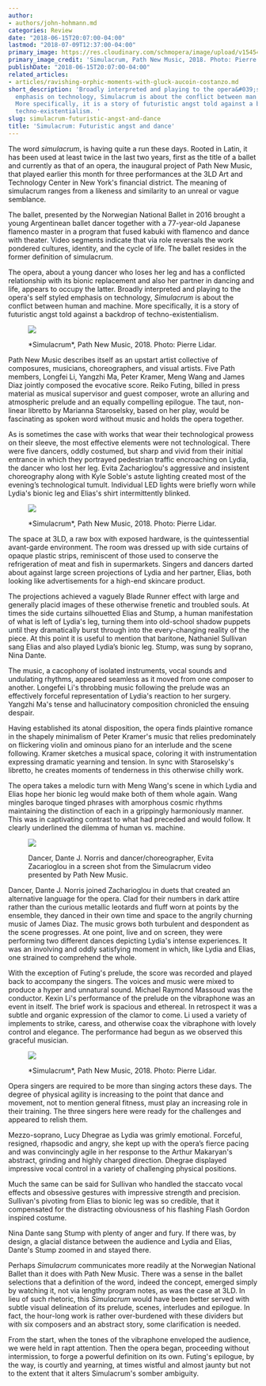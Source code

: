 ```yaml
---
author:
- authors/john-hohmann.md
categories: Review
date: "2018-06-15T20:07:00-04:00"
lastmod: "2018-07-09T12:37:00-04:00"
primary_image: https://res.cloudinary.com/schmopera/image/upload/v1545409169/media/webhook-uploads/1529107444772/CopyofPIL_4252.jpg.jpg
primary_image_credit: 'Simulacrum, Path New Music, 2018. Photo: Pierre Lidar.'
publishDate: "2018-06-15T20:07:00-04:00"
related_articles:
- articles/ravishing-orphic-moments-with-gluck-aucoin-costanzo.md
short_description: 'Broadly interpreted and playing to the opera&#039;s self styled
  emphasis on technology, Simulacrum is about the conflict between man and machine.
  More specifically, it is a story of futuristic angst told against a backdrop of
  techno-existentialism. '
slug: simulacrum-futuristic-angst-and-dance
title: 'Simulacrum: Futuristic angst and dance'
---
```


The word *simulacrum*, is having quite a run these days. Rooted in Latin, it has been used at least twice in the last two years, first as the title of a ballet and currently as that of an opera, the inaugural project of Path New Music, that played earlier this month for three performances at the 3LD Art and Technology Center in New York's financial district. The meaning of simulacrum ranges from a
likeness and similarity to an unreal or vague semblance. 

The ballet, presented by the Norwegian National Ballet in 2016 brought a young Argentinean ballet dancer together with a 77-year-old Japanese flamenco master in a program that fused kabuki with flamenco and dance with theater. Video segments indicate that via role reversals the work pondered cultures, identity, and the cycle of life. The ballet resides in the former definition of simulacrum.

The opera, about a young dancer who loses her leg and has a conflicted
relationship with its bionic replacement and also her partner in dancing and life, appears to occupy the latter. Broadly interpreted and playing to the opera's self styled emphasis on technology, *Simulacrum* is about the conflict between human and machine. More specifically, it is a story of futuristic angst told against a backdrop of techno-existentialism.

<figure data-type="image">

![](https://res.cloudinary.com/schmopera/image/upload/v1545409169/media/webhook-uploads/1529107556517/CopyofPIL_4377.jpg.jpg)
<figcaption>*Simulacrum*, Path New Music, 2018. Photo: Pierre Lidar.</figcaption>
</figure>

Path New Music describes itself as an upstart artist collective of composures, musicians, choreographers, and visual artists. Five Path members, Longfei Li, Yangzhi Ma, Peter Kramer, Meng Wang and James Diaz jointly composed the evocative score. Reiko Futing, billed in press material as musical supervisor and guest composer, wrote an alluring and atmospheric prelude and an equally compelling epilogue. The taut, non-linear libretto by Marianna Staroselsky, based on her play, would be fascinating as spoken word without music and holds the opera together.

As is sometimes the case with works that wear their technological prowess on their sleeve, the most effective elements were not technological. There were five dancers, oddly costumed, but sharp and vivid from their initial entrance in which they portrayed pedestrian traffic encroaching on Lydia, the dancer who lost her leg. Evita Zacharioglou's aggressive and insistent choreography along with Kyle
Soble's astute lighting created most of the evening’s technological tumult. Individual LED lights were briefly worn while Lydia's bionic leg and Elias's shirt intermittently blinked.

<figure data-type="image">

![](https://res.cloudinary.com/schmopera/image/upload/v1545409169/media/webhook-uploads/1529107547080/CopyofPIL_4142.jpg.jpg)
<figcaption>*Simulacrum*, Path New Music, 2018. Photo: Pierre Lidar.</figcaption>
</figure>

The space at 3LD, a raw box with exposed hardware, is the quintessential avant-garde environment. The room was dressed up with side curtains of opaque plastic strips, reminiscent of those used to conserve the refrigeration of meat and fish in supermarkets. Singers and dancers darted about against large screen projections of Lydia and her partner, Elias, both looking like advertisements for a high-end skincare product. 

The projections achieved a vaguely Blade Runner effect with large and generally placid images of these otherwise frenetic and troubled souls.
At times the side curtains silhouetted Elias and Stump, a human manifestation of what is left of Lydia's leg, turning them into old-school shadow puppets until they dramatically burst through into the every-changing reality of the piece. At this point it is useful to mention that baritone, Nathaniel Sullivan sang Elias and also
played Lydia’s bionic leg. Stump, was sung by soprano, Nina Dante.

The music, a cacophony of isolated instruments, vocal sounds and undulating rhythms, appeared seamless as it moved from one composer to another. Longefei Li's throbbing music following the prelude was an effectively forceful representation of Lydia's reaction to her surgery. Yangzhi Ma's tense and hallucinatory composition chronicled the ensuing despair.

Having established its atonal disposition, the opera finds plaintive romance in the shapely minimalism of Peter Kramer's music that relies predominately on flickering violin and ominous piano for an interlude and the scene following. Kramer sketches a musical space, coloring it with instrumentation expressing dramatic yearning and tension. In sync with Staroselsky's libretto, he creates moments of tenderness in this otherwise chilly work.

The opera takes a melodic turn with Meng Wang's scene in which Lydia and
Elias hope her bionic leg would make both of them whole again. Wang mingles baroque tinged phrases with amorphous cosmic rhythms maintaining the distinction of each in a grippingly harmoniously manner. This was in captivating contrast to what had preceded and would follow. It clearly underlined the dilemma of human vs. machine.

<figure data-type="image">

![](https://res.cloudinary.com/schmopera/image/upload/v1545409169/media/webhook-uploads/1531084915639/Dancers.jpg.jpg)
<figcaption>Dancer, Dante J. Norris and dancer/choreographer, Evita Zacarioglou in a screen shot from the Simulacrum video presented by Path New Music.</figcaption>
</figure>

Dancer, Dante J. Norris joined Zacharioglou in duets that created an alternative language for the opera. Clad for their numbers in dark attire rather than the curious metallic leotards and fluff worn at points by the ensemble, they danced in their own time and space to the angrily churning music of James Diaz. The music grows both turbulent and despondent as the scene progresses. At one point, live and on screen, they were performing two different dances depicting Lydia's intense experiences. It was an involving and oddly satisfying moment in which,
like Lydia and Elias, one strained to comprehend the whole.

With the exception of Futing's prelude, the score was recorded and played back to accompany the singers. The voices and music were mixed to produce a hyper and unnatural sound. Michael Raymond Massoud was the conductor. Kexin Li's performance of the prelude on the vibraphone was an event in itself. The brief work is spacious and ethereal. In retrospect it was a subtle and organic expression of the clamor to come. Li used a variety of implements to strike, caress, and otherwise coax the vibraphone with lovely control and elegance. The performance had begun as we observed this graceful musician.

<figure data-type="image">

![](https://res.cloudinary.com/schmopera/image/upload/v1545409169/media/webhook-uploads/1529107537396/CopyofPIL_4379.jpg.jpg)
<figcaption>*Simulacrum*, Path New Music, 2018. Photo: Pierre Lidar.</figcaption>
</figure>

Opera singers are required to be more than singing actors these days. The degree of physical agility is increasing to the point that dance and movement, not to mention general fitness, must play an increasing role in their training. The three singers here were ready for the challenges and appeared to relish them. 

Mezzo-soprano, Lucy Dhegrae as Lydia was grimly emotional. Forceful, resigned, rhapsodic and angry, she kept up with the opera’s fierce pacing and was convincingly agile in her response to the Arthur Makaryan's abstract, grinding and highly charged direction. Dhegrae displayed impressive vocal control in a variety of challenging physical positions. 

Much the same can be said for Sullivan who handled the staccato vocal effects and obsessive gestures with impressive strength and precision. Sullivan's pivoting from Elias to bionic leg was so credible, that it compensated for the distracting obviousness of his flashing Flash Gordon inspired costume. 

Nina Dante sang Stump with plenty of anger and fury. If there was, by design, a glacial distance between the audience and Lydia and Elias, Dante's Stump zoomed in and stayed there.

Perhaps *Simulacrum* communicates more readily at the Norwegian National
Ballet than it does with Path New Music. There was a sense in the ballet
selections that a definition of the word, indeed the concept, emerged simply by watching it, not via lengthy program notes, as was the case at 3LD. In lieu of such rhetoric, this *Simulacrum* would have been better served with subtle visual delineation of its prelude, scenes, interludes and epilogue. In fact, the hour-long work is rather over-burdened with these dividers but with six composers and an abstract story, some clarification is needed.

From the start, when the tones of the vibraphone enveloped the audience,
we were held in rapt attention. Then the opera began, proceeding without
intermission, to forge a powerful definition on its own. Futing's epilogue, by the way, is courtly and yearning, at times wistful and almost jaunty but not to the extent that it alters Simulacrum's somber ambiguity.
